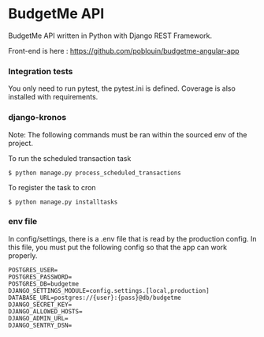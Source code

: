 # BudgetMe API

BudgetMe API written in Python with Django REST Framework.

Front-end is here : https://github.com/poblouin/budgetme-angular-app

### Integration tests

You only need to run pytest, the pytest.ini is defined. Coverage is also installed with requirements.


### django-kronos

Note: The following commands must be ran within the sourced env of the project.

To run the scheduled transaction task

    $ python manage.py process_scheduled_transactions
    
To register the task to cron

    $ python manage.py installtasks

### env file

In config/settings, there is a .env file that is read by the production config. In this file, you must put the following config so that the app can work properly.

    POSTGRES_USER=
    POSTGRES_PASSWORD=
    POSTGRES_DB=budgetme
    DJANGO_SETTINGS_MODULE=config.settings.[local,production]
    DATABASE_URL=postgres://{user}:{pass}@db/budgetme
    DJANGO_SECRET_KEY=
    DJANGO_ALLOWED_HOSTS=
    DJANGO_ADMIN_URL=
    DJANGO_SENTRY_DSN=

